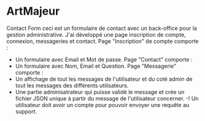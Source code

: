 # ArtMajeur
Contact Form
ceci est un formulaire de contact avec un back-office pour la gestion administrative.
J'ai développé une page inscription de compte, connexion, messageries et contact.
Page "Inscription" de compte comporte :
- Un formulaire avec Email et Mot de passe.
Page "Contact" comporte :
- Un formulaire avec Nom, Email et Question.
Page "Messagerie" comporte :
- Un affichage de tout les messages de l'utilisateur et du coté admin de tout les messages des différents utilisateurs.
- Une partie adminisatrateur qui puisse validé le message et crée un fichier JSON unique à partir du message de l'utilisateur concerner.
-! Un utilisateur doit avoir un compte pour pouvoir envoyer une requête au support.
